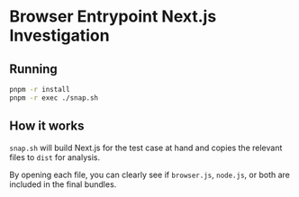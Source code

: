# Browser Entrypoint Next.js Investigation

## Running

```sh
pnpm -r install
pnpm -r exec ./snap.sh
```

## How it works

`snap.sh` will build Next.js for the test case at hand and copies the relevant files to `dist` for analysis.

By opening each file, you can clearly see if `browser.js`, `node.js`, or both are included in the final bundles.

